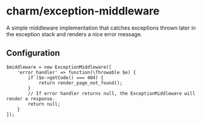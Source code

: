 charm/exception-middleware
==========================

A simple middleware implementation that catches exceptions thrown later in the
exception stack and renders a nice error message.

Configuration
-------------

```
$middleware = new ExceptionMiddleware([
    'error_handler' => function(\Throwable $e) {
        if ($e->getCode() === 404) {
            return render_page_not_found();
        }
        // If error handler returns null, the ExceptionMiddleware will render a response.
        return null;
    }
]);
```
